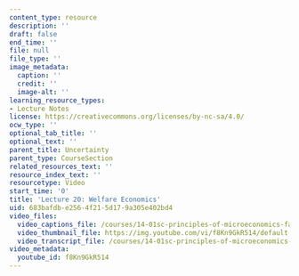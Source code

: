 ```yaml
---
content_type: resource
description: ''
draft: false
end_time: ''
file: null
file_type: ''
image_metadata:
  caption: ''
  credit: ''
  image-alt: ''
learning_resource_types:
- Lecture Notes
license: https://creativecommons.org/licenses/by-nc-sa/4.0/
ocw_type: ''
optional_tab_title: ''
optional_text: ''
parent_title: Uncertainty
parent_type: CourseSection
related_resources_text: ''
resource_index_text: ''
resourcetype: Video
start_time: '0'
title: 'Lecture 20: Welfare Economics'
uid: 683bafdb-e256-4f21-5d17-9a305e402bd4
video_files:
  video_captions_file: /courses/14-01sc-principles-of-microeconomics-fall-2011/ee47ddd5fad15757a1bf93535145bcf2_f8Kn9GkR514.vtt
  video_thumbnail_file: https://img.youtube.com/vi/f8Kn9GkR514/default.jpg
  video_transcript_file: /courses/14-01sc-principles-of-microeconomics-fall-2011/80877e02ca8bc5774897ee220103f534_f8Kn9GkR514.pdf
video_metadata:
  youtube_id: f8Kn9GkR514
---
```

